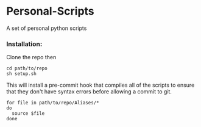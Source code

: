 # Personal-Scripts

A set of personal python scripts

### Installation:

Clone the repo then

```
cd path/to/repo
sh setup.sh
```

This will install a pre-commit hook that compiles all of the scripts to ensure that they don't have syntax errors before allowing a commit to git.

```
for file in path/to/repo/Aliases/*
do
  source $file
done
```
